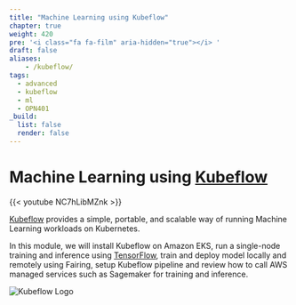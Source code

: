 ```yaml
---
title: "Machine Learning using Kubeflow"
chapter: true
weight: 420
pre: '<i class="fa fa-film" aria-hidden="true"></i> '
draft: false
aliases:
    - /kubeflow/
tags:
  - advanced
  - kubeflow
  - ml
  - OPN401
_build:
  list: false
  render: false
---
```


# Machine Learning using [Kubeflow](https://kubeflow.org/)

{{< youtube NC7hLibMZnk >}}

[Kubeflow](https://kubeflow.org) provides a simple, portable, and scalable way of running Machine Learning workloads on Kubernetes.

In this module, we will install Kubeflow on Amazon EKS, run a single-node training and inference using [TensorFlow](https://tensorflow.org/), train and deploy model locally and remotely using Fairing, setup Kubeflow pipeline and review how to call AWS managed services such as Sagemaker for training and inference.

![Kubeflow Logo](/images/kubeflow/kubeflow.svg)
